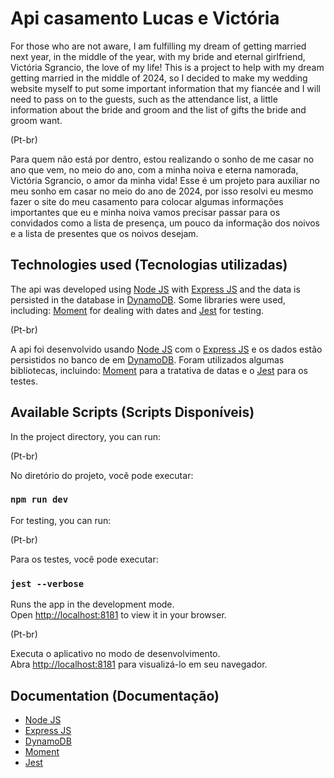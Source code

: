 # Api casamento Lucas e Victória

For those who are not aware, I am fulfilling my dream of getting married next year, in the middle of the year, with my bride and eternal girlfriend, Victória Sgrancio, the love of my life! This is a project to help with my dream getting married in the middle of 2024, so I decided to make my wedding website myself to put some
important information that my fiancée and I will need to pass on to the guests, such as the attendance list,
a little information about the bride and groom and the list of gifts the bride and groom want.

(Pt-br)

Para quem não está por dentro, estou realizando o sonho de me casar no ano que vem, no meio do ano, com a minha 
noiva e eterna namorada, Victória Sgrancio, o amor da minha vida! Esse é um projeto para auxiliar no meu sonho 
em casar no meio do ano de 2024, por isso resolvi eu mesmo fazer o site do meu casamento para colocar algumas 
informações importantes que eu e minha noiva vamos precisar passar para os convidados como a lista de presença, 
um pouco da informação dos noivos e a lista de presentes que os noivos desejam.

## Technologies used (Tecnologias utilizadas)

The api was developed using [Node JS](https://nodejs.org/en) with [Express JS](https://expressjs.com/pt-br/) and the data is persisted in the database in [ DynamoDB](https://docs.cyclic.sh/concepts/database). Some libraries were used, including: [Moment](https://momentjs.com) for dealing with dates and [Jest](https://jestjs.io/pt-BR/) for testing.

(Pt-br)

A api foi desenvolvido usando [Node JS](https://nodejs.org/en) com o [Express JS](https://expressjs.com/pt-br/) e os dados estão persistidos no banco de em [DynamoDB](https://docs.cyclic.sh/concepts/database). Foram utilizados algumas bibliotecas, incluindo: [Moment](https://momentjs.com) para a tratativa de datas e o [Jest](https://jestjs.io/pt-BR/) para os testes.

## Available Scripts (Scripts Disponíveis)

In the project directory, you can run:

(Pt-br)

No diretório do projeto, você pode executar:
### `npm run dev`

For testing, you can run:

(Pt-br)

Para os testes, você pode executar:
### `jest --verbose`

Runs the app in the development mode.\
Open [http://localhost:8181](http://localhost:8181) to view it in your browser.

(Pt-br)

Executa o aplicativo no modo de desenvolvimento.\
Abra [http://localhost:8181](http://localhost:8181) para visualizá-lo em seu navegador.

## Documentation (Documentação)
- [Node JS](https://nodejs.org/en)
- [Express JS](https://expressjs.com/pt-br/)
- [DynamoDB](https://docs.cyclic.sh/concepts/database)
- [Moment](https://momentjs.com) 
- [Jest](https://jestjs.io/pt-BR/)
